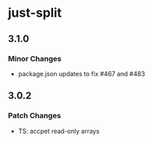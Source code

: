 # just-split

## 3.1.0

### Minor Changes

- package.json updates to fix #467 and #483

## 3.0.2

### Patch Changes

- TS: accpet read-only arrays
